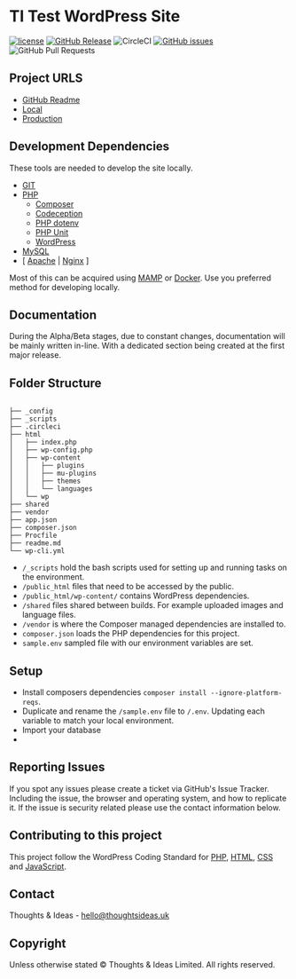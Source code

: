 # TI Test WordPress Site

[![license](https://img.shields.io/github/license/thoughtsideas/ti-test-wordpress.svg)](https://github.com/thoughtsideas/ti-test-wordpress)  [![GitHub Release](https://img.shields.io/github/release/thoughtsideas/ti-test-wordpress.svg)](https://github.com/thoughtsideas/ti-test-wordpress)  ![CircleCI](https://img.shields.io/circleci/build/github/thoughtsideas/ti-test-wordpress/master.svg?token=dedf506a4ac3be8f191b429ac510be9dde47d179)  [![GitHub issues](https://img.shields.io/github/issues/thoughtsideas/ti-test-wordpress.svg)](https://github.com/thoughtsideas/ti-test-wordpress)  ![GitHub Pull Requests](https://img.shields.io/github/issues-pr-raw/thoughtsideas/ti-test-wordpress.svg)

## Project URLS

- [GitHub Readme](https://github.com/thoughtsideas/ti-test-wordpress/blob/master/readme.md)
- [Local](https://ti-test-wordpress.test/)
- [Production](https://ti-test-wordpress.heroku.com/)

## Development Dependencies

These tools are needed to develop the site locally.

- [GIT](https://git-scm.com/downloads)
- [PHP](https://php.net/)
  - [Composer](https://getcomposer.org/)
  - [Codeception](https://codeception.com/)
  - [PHP dotenv](https://github.com/vlucas/phpdotenv)
  - [PHP Unit](https://phpunit.de/)
  - [WordPress](https://wordpress.org/)
- [MySQL](https://mysql.com/)
- [ [Apache](https://httpd.apache.org/) | [Nginx](https://www.nginx.com/) ]

Most of this can be acquired using [MAMP](https://www.mamp.info/en/mamp-pro/) or [Docker](https://www.docker.com/).
Use you preferred method for developing locally.

## Documentation

During the Alpha/Beta stages, due to constant changes, documentation will be mainly written in-line. With a dedicated section being created at the first major release.

## Folder Structure

```

├── _config
├── _scripts
├── .circleci
├── html
│   ├── index.php
│   ├── wp-config.php
│   ├── wp-content
│   │   ├── plugins
│   │   ├── mu-plugins
│   │   ├── themes
│   │   └── languages
│   └── wp
├── shared
├── vendor
├── app.json
├── composer.json
├── Procfile
├── readme.md
└── wp-cli.yml

```

- `/_scripts` hold the bash scripts used for setting up and running tasks on the environment.
- `/public_html` files that need to be accessed by the public.
- `/public_html/wp-content/` contains WordPress dependencies.
- `/shared` files shared between builds. For example uploaded images and language files.
- `/vendor` is where the Composer managed dependencies are installed to.
- `composer.json` loads the PHP dependencies for this project.
- `sample.env` sampled file with our environment variables are set.

## Setup

- Install composers dependencies `composer install --ignore-platform-reqs`.
- Duplicate and rename the `/sample.env` file to `/.env`. Updating each variable to match your local environment.
- Import your database
-

## Reporting Issues

If you spot any issues please create a ticket via GitHub's Issue Tracker. Including the issue, the browser and operating system, and how to replicate it. If the issue is security related please use the contact information below.

## Contributing to this project

This project follow the WordPress Coding Standard for [PHP](https://make.wordpress.org/core/handbook/best-practices/coding-standards/php/), [HTML](https://make.wordpress.org/core/handbook/best-practices/coding-standards/html/), [CSS](https://make.wordpress.org/core/handbook/best-practices/coding-standards/css/) and [JavaScript](https://make.wordpress.org/core/handbook/best-practices/coding-standards/javascript/).

## Contact

Thoughts & Ideas - [hello@thoughtsideas.uk](hello@thoughtsideas.uk)

## Copyright

Unless otherwise stated © Thoughts & Ideas Limited. All rights reserved.
